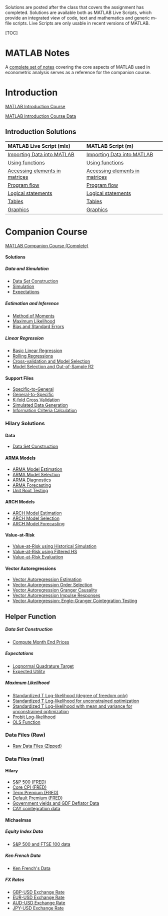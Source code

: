 <!--
.. title: MFE MATLAB
.. hidetitle: True
.. slug: mfe-matlab
.. date: 2019-09-10 15:48:35 UTC+01:00
.. tags: matlab, mfe
.. category: teaching 
.. link: 
.. description: A complete course for learning MATLAB from novice to expert. 
.. type: text
.. jumbotron_color: #ffcc00
.. jumbotron: MFE Financial Econometrics
.. jumbotron_text: Notes, assignment and solutions for the MATLAB companion course the accompanies Financial Econometrics I & II.
-->


Solutions are posted after the class that covers the assignment has completed.  Solutions are available both as
MATLAB Live Scripts, which provide an integrated view of code, text and mathematics and generic m-file scripts.
Live Scripts are only usable in recent versions of MATLAB.

[TOC]

# MATLAB Notes

A [complete set of notes](/teaching/matlab/notes/) covering the core aspects of MATLAB used in
econometric analysis serves as a reference for the companion course.

# Introduction

[MATLAB Introduction Course](/files/teaching/matlab/course/mfe_matlab_introductory_course_2019.pdf)

[MATLAB Introduction Course Data](/files/teaching/matlab/course/mfe_matlab_introduction_data.zip)

## Introduction Solutions
   
| MATLAB Live Script (mlx)                                                               | MATLAB Script (m)                                                                    |
| :------------------------------------------------------------------------------------- | :------------------------------------------------------------------------------------|
| [Importing Data into MATLAB](/files/teaching/matlab/course/importing_data.mlx)         | [Importing Data into MATLAB](/files/teaching/matlab/course/importing_data.m)         |
| [Using functions](/files/teaching/matlab/course/using_functions.mlx)                   | [Using functions](/files/teaching/matlab/course/using_functions.m)                   |
| [Accessing elements in matrices](/files/teaching/matlab/course/accessing_elements.mlx) | [Accessing elements in matrices](/files/teaching/matlab/course/accessing_elements.m) |
| [Program flow](/files/teaching/matlab/course/program_flow.mlx)                         | [Program flow](/files/teaching/matlab/course/program_flow.m)                         |
| [Logical statements](/files/teaching/matlab/course/logical_statements.mlx)             | [Logical statements](/files/teaching/matlab/course/logical_statements.m)             |
| [Tables](/files/teaching/matlab/course/tables.mlx)                                     | [Tables](/files/teaching/matlab/course/tables.m)                                     | 
| [Graphics](/files/teaching/matlab/course/graphics.mlx)                                 | [Graphics](/files/teaching/matlab/course/graphics.m)                                 |


# Companion Course
[MATLAB Companion Course (Complete)](/files/teaching/matlab/course/mfe_matlab_course_outline_2019.pdf)


#### Solutions


##### Data and Simulation
* [Data Set Construction](/files/teaching/matlab/course/data_set_construction.mlx)
* [Simulation](/files/teaching/matlab/course/simulation.mlx)
* [Expectations](/files/teaching/matlab/course/expectations.mlx)
##### Estimation and Inference
* [Method of Moments](/files/teaching/matlab/course/method_of_moments.mlx)
* [Maximum Likelihood](/files/teaching/matlab/course/maximum_likelihood.mlx)
* [Bias and Standard Errors](/files/teaching/matlab/course/standard_errors.mlx)
##### Linear Regression
* [Basic Linear Regression](/files/teaching/matlab/course/basic_linear_regression.mlx)
* [Rolling Regressions](/files/teaching/matlab/course/rolling_and_recursive_ols.mlx)
* [Cross-validation and Model Selection](/files/teaching/matlab/course/cross_validation.mlx)
* [Model Selection and Out-of-Sample R2](/files/teaching/matlab/course/model_selection_and_out_of_sample_r2.mlx)

#### Support Files
* [Specific-to-General](/files/teaching/matlab/course/stg.m)
* [General-to-Specific](/files/teaching/matlab/course/gts.m)
* [K-fold Cross Validation](/files/teaching/matlab/course/kfold_cross_val.m)
* [Simulated Data Generation](/files/teaching/matlab/course/generate_data.m)
* [Information Criteria Calculation](/files/teaching/matlab/course/compute_ic.m)


### Hilary Solutions
#### Data
* [Data Set Construction](/files/teaching/matlab/course/time_series_data.mlx)
#### ARMA Models
* [ARMA Model Estimation](/files/teaching/matlab/course/arma_estimation.mlx)
* [ARMA Model Selection](/files/teaching/matlab/course/arma_model_selection.mlx)
* [ARMA Diagnostics](/files/teaching/matlab/course/arma_residual_diagnostics.mlx)
* [ARMA Forecasting](/files/teaching/matlab/course/arma_forecasting.mlx)
* [Unit Root Testing](/files/teaching/matlab/course/arma_unit_roots.mlx)
#### ARCH Models
* [ARCH Model Estimation](/files/teaching/matlab/course/arch_model_estimation.mlx)
* [ARCH Model Selection](/files/teaching/matlab/course/arch_model_selection.mlx)
* [ARCH Model Forecasting](/files/teaching/matlab/course/arch_model_forecasting.mlx)
#### Value-at-Risk
* [Value-at-Risk using Historical Simulation](/files/teaching/matlab/course/VaR_historical_simulation.mlx)
* [Value-at-Risk using Filtered HS](/files/teaching/matlab/course/VaR_filtered_historical_simulation.mlx)
* [Value-at-Risk Evaluation](/files/teaching/matlab/course/VaR_forecast_evaluation.mlx)
#### Vector Autoregressions
* [Vector Autoregression Estimation](/files/teaching/matlab/course/VectorAR_estimation.mlx)
* [Vector Autoregression Order Selection](/files/teaching/matlab/course/VectorAR_order_selection.mlx)
* [Vector Autoregression Granger Causality](/files/teaching/matlab/course/VectorAR_granger_causality.mlx)
* [Vector Autoregression Impulse Responses](/files/teaching/matlab/course/VectorAR_impulse_response.mlx)
* [Vector Autoregression: Engle-Granger Cointegration Testing](/files/teaching/matlab/course/VectorAR_engle_granger.mlx)

## Helper Function
##### Data Set Construction
* [Compute Month End Prices](/files/teaching/matlab/course/month_end_prices.m)
##### Expectations
* [Lognormal Quadrature Target](/files/teaching/matlab/course/lognormal_quad_target.m)
* [Expected Utility](/files/teaching/matlab/course/expected_utility.m)
##### Maximum Likelihood
* [Standardized T Log-likelihood (degree of freedom only)](/files/teaching/matlab/course/std_studentst_loglike.m)
* [Standardized T Log-likelihood for unconstrained optimization](/files/teaching/matlab/course/std_studentst_loglike_mean_var.m)
* [Standardized T Log-likelihood with mean and variance for unconstrained optimization](/files/teaching/matlab/course/std_studentst_loglike_mean_var_notrans.m)
* [Probit Log-likelihood](/files/teaching/matlab/course/probit_loglike.m)
* [OLS Function](/files/teaching/matlab/course/ols.m)

### Data Files (Raw)
* [Raw Data Files (Zipped)](/files/teaching/matlab/course/raw_data_files.zip)

### Data Files (mat)
#### Hilary
* [S&P 500 (FRED)](/files/teaching/matlab/course/sp500.mat)
* [Core CPI (FRED)](/files/teaching/matlab/course/cpi.mat)
* [Term Premium (FRED)](/files/teaching/matlab/course/term.mat)
* [Default Premium (FRED)](/files/teaching/matlab/course/def.mat)
* [Government yields and GDF Deflator Data](/files/teaching/matlab/course/VAR_data.mat)
* [CAY cointegration data](/files/teaching/matlab/course/cay.mat)

#### Michaelmas
##### Equity Index Data
* [S&P 500 and FTSE 100 data](/files/teaching/matlab/course/SP_FTSE.mat)

##### Ken French Data
* [Ken French's Data](/files/teaching/matlab/course/FF_data.mat)

##### FX Rates
* [GBP-USD Exchange Rate](/files/teaching/matlab/course/GBPUSD.mat)
* [EUR-USD Exchange Rate](/files/teaching/matlab/course/EURUSD.mat)
* [AUD-USD Exchange Rate](/files/teaching/matlab/course/AUDUSD.mat)
* [JPY-USD Exchange Rate](/files/teaching/matlab/course/JPYUSD.mat)
